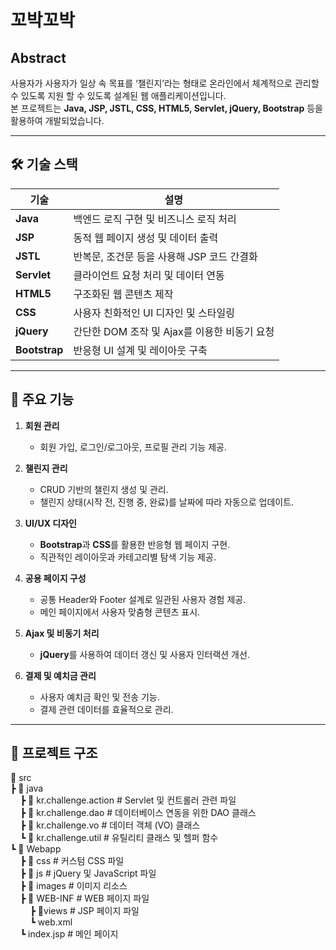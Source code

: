 # **꼬박꼬박**

## **Abstract**
사용자가 사용자가 일상 속 목표를 ‘챌린지’라는 형태로 온라인에서 체계적으로 관리할 수 있도록 지원 할 수 있도록 설계된 웹 애플리케이션입니다.  
본 프로젝트는 **Java, JSP, JSTL, CSS, HTML5, Servlet, jQuery, Bootstrap** 등을 활용하여 개발되었습니다.

---

## **🛠 기술 스택**

| **기술**        | **설명**                                                                 |
|------------------|---------------------------------------------------------------------------|
| **Java**         | 백엔드 로직 구현 및 비즈니스 로직 처리                                      |
| **JSP**          | 동적 웹 페이지 생성 및 데이터 출력                                        |
| **JSTL**         | 반복문, 조건문 등을 사용해 JSP 코드 간결화                                |
| **Servlet**      | 클라이언트 요청 처리 및 데이터 연동                                      |
| **HTML5**        | 구조화된 웹 콘텐츠 제작                                                 |
| **CSS**          | 사용자 친화적인 UI 디자인 및 스타일링                                     |
| **jQuery**       | 간단한 DOM 조작 및 Ajax를 이용한 비동기 요청                              |
| **Bootstrap**    | 반응형 UI 설계 및 레이아웃 구축                                           |

---

## **📄 주요 기능**

1. **회원 관리**
   - 회원 가입, 로그인/로그아웃, 프로필 관리 기능 제공.

2. **챌린지 관리**
   - CRUD 기반의 챌린지 생성 및 관리.
   - 챌린지 상태(시작 전, 진행 중, 완료)를 날짜에 따라 자동으로 업데이트.

3. **UI/UX 디자인**
   - **Bootstrap**과 **CSS**를 활용한 반응형 웹 페이지 구현.
   - 직관적인 레이아웃과 카테고리별 탐색 기능 제공.

4. **공용 페이지 구성**
   - 공통 Header와 Footer 설계로 일관된 사용자 경험 제공.
   - 메인 페이지에서 사용자 맞춤형 콘텐츠 표시.

5. **Ajax 및 비동기 처리**
   - **jQuery**를 사용하여 데이터 갱신 및 사용자 인터랙션 개선.

6. **결제 및 예치금 관리**
   - 사용자 예치금 확인 및 전송 기능.
   - 결제 관련 데이터를 효율적으로 관리.

---

## **📂 프로젝트 구조**

📁 src <br> 
 ┣ 📁 java <br>
 &nbsp;&nbsp;&nbsp;&nbsp;┣ 📂 kr.challenge.action # Servlet 및 컨트롤러 관련 파일 <br>
 &nbsp;&nbsp;&nbsp;&nbsp;┣ 📂 kr.challenge.dao # 데이터베이스 연동을 위한 DAO 클래스 <br>
 &nbsp;&nbsp;&nbsp;&nbsp;┣ 📂 kr.challenge.vo # 데이터 객체 (VO) 클래스 <br>
 &nbsp;&nbsp;&nbsp;&nbsp;┗ 📂 kr.challenge.util # 유틸리티 클래스 및 헬퍼 함수 <br>
 ┗ 📁 Webapp <br>
 &nbsp;&nbsp;&nbsp;&nbsp;┣ 📂 css # 커스텀 CSS 파일 <br>
 &nbsp;&nbsp;&nbsp;&nbsp;┣ 📂 js # jQuery 및 JavaScript 파일 <br>
 &nbsp;&nbsp;&nbsp;&nbsp;┣ 📂 images # 이미지 리소스 <br>
 &nbsp;&nbsp;&nbsp;&nbsp;┣ 📂 WEB-INF # WEB 페이지 파일 <br>
 &nbsp;&nbsp;&nbsp;&nbsp;&nbsp;&nbsp;&nbsp;&nbsp;┣ 📂views # JSP 페이지 파일 <br>
 &nbsp;&nbsp;&nbsp;&nbsp;&nbsp;&nbsp;&nbsp;&nbsp;┗ web.xml <br>
 &nbsp;&nbsp;&nbsp;&nbsp;┗ index.jsp # 메인 페이지 <br>
